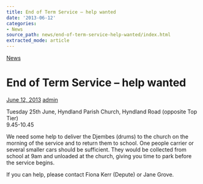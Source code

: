 ```yaml
---
title: End of Term Service – help wanted
date: '2013-06-12'
categories:
- News
source_path: news/end-of-term-service-help-wanted/index.html
extracted_mode: article
---
```

[News](category/news/)

# End of Term Service – help wanted

[June 12, 2013](news/end-of-term-service-help-wanted/) [admin](author/admin/)

Tuesday 25th June, Hyndland Parish Church, Hyndland Road (opposite Top Tier)  
9.45-10.45

We need some help to deliver the Djembes (drums) to the church on the morning of the service and to return them to school. One people carrier or several smaller cars should be sufficient. They would be collected from school at 9am and unloaded at the church, giving you time to park before the service begins.

If you can help, please contact Fiona Kerr (Depute) or Jane Grove.
